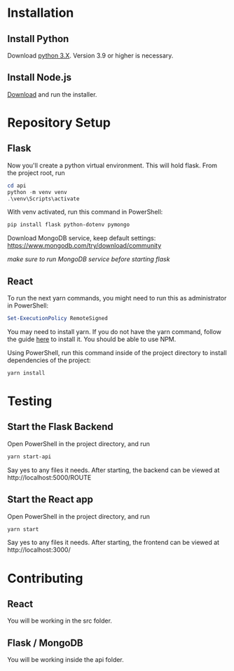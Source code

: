 # Installation

## Install Python
Download [python 3.X](https://www.python.org/downloads/). Version 3.9 or higher is necessary.

## Install Node.js
[Download](https://nodejs.org/en) and run the installer.

# Repository Setup

## Flask
Now you'll create a python virtual environment. This will hold flask. From the project root, run
```powershell
cd api
python -m venv venv
.\venv\Scripts\activate
```
With venv activated, run this command in PowerShell:
```powershell
pip install flask python-dotenv pymongo
```

Download MongoDB service, keep default settings: 
https://www.mongodb.com/try/download/community

*make sure to run MongoDB service before starting flask*

## React

To run the next yarn commands, you might need to run this as administrator in PowerShell: 
```powershell
Set-ExecutionPolicy RemoteSigned
```

You may need to install yarn. If you do not have the yarn command, follow the guide [here](https://classic.yarnpkg.com/lang/en/docs/install/#windows-stable) to install it. You should be able to use NPM.

Using PowerShell, run this command inside of the project directory to install dependencies of the project:
```powershell
yarn install
```

# Testing

## Start the Flask Backend
Open PowerShell in the project directory, and run 
```bash
yarn start-api
```
Say yes to any files it needs.
After starting, the backend can be viewed at http://localhost:5000/ROUTE

## Start the React app
Open PowerShell in the project directory, and run 
```bash
yarn start
```
Say yes to any files it needs. 
After starting, the frontend can be viewed at http://localhost:3000/

# Contributing
## React
You will be working in the src folder. 
## Flask / MongoDB
You will be working inside the api folder.
